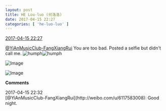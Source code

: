```yaml
---
layout: post
title: HE Lou-luo (何洛洛)
date: 2017-04-15 22:27
categories: [ 'he-luo-luo' ]
---
```


<div class="weibo-info">
  <a href="http://weibo.com/6117570574/EEFsck3MO">2017-04-15 22:27</a>
</div>

[@YiAnMusicClub-FangXiangRui](http://weibo.com/u/6117583008) You are too bad. Posted a selfie but didn't call me. ![humph](http://img.t.sinajs.cn/t4/appstyle/expression/ext/normal/49/hatea_org.gif)![humph](http://img.t.sinajs.cn/t4/appstyle/expression/ext/normal/49/hatea_org.gif)

<!-- more -->

![Image](http://wx4.sinaimg.cn/mw690/006G0Hz8gy1fenqewpr2kj30qo0zkh4b.jpg)

![Image](http://wx1.sinaimg.cn/mw690/006G0Hz8gy1fenqezr21qj30qo0zkqnr.jpg)

**Comments**

<div class="weibo-info">2017-04-15 22:32</div>
[@YiAnMusicClub-FangXiangRui](http://weibo.com/u/6117583008): Good night.
